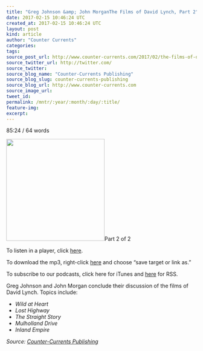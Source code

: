 ```yaml
---
title: "Greg Johnson &amp; John MorganThe Films of David Lynch, Part 2"
date: 2017-02-15 10:46:24 UTC
created_at: 2017-02-15 10:46:24 UTC
layout: post
kind: article
author: "Counter Currents"
categories: 
tags: 
source_post_url: http://www.counter-currents.com/2017/02/the-films-of-david-lynch-part-2/
source_twitter_url: http://twitter.com/
source_twitter: 
source_blog_name: "Counter-Currents Publishing"
source_blog_slug: counter-currents-publishing
source_blog_url: http://www.counter-currents.com
source_image_url: 
tweet_id:
permalink: /mntr/:year/:month/:day/:title/
feature-img: 
excerpt:
---
```

<p>85:24 / 64 words</p>
<p><a href="http://www.counter-currents.com/wp-content/uploads/2017/02/LynchOlder.jpg"><img class="alignright size-medium wp-image-69342" src="http://www.counter-currents.com/wp-content/uploads/2017/02/LynchOlder-260x269.jpg" alt="" width="260" height="269"></a>Part 2 of 2</p>
<p>To listen in a player, click <a href="http://cdn.counter-currents.com/radio/DavidLynch2.mp3">here</a>.</p>
<p>To download the mp3, right-click <a href="http://cdn.counter-currents.com/radio/DavidLynch2.mp3">here</a> and choose “save target or link as.”</p>
<p>To subscribe to our podcasts, click <a>here</a> for iTunes and <a href="http://www.counter-currents.com/feed/">here</a> for RSS.</p>
<p>Greg Johnson and John Morgan conclude their discussion of the films of David Lynch. <span id="more-69341"></span>Topics include:</p>
<ul>
<li><em>Wild at Heart</em></li>
<li><em>Lost Highway</em></li>
<li><em>The Straight Story</em></li>
<li><em>Mulholland Drive</em></li>
<li><em>Inland Empire</em></li>
</ul><div class="">
    <i>Source: <a href="http://www.counter-currents.com">Counter-Currents Publishing</a></i>
</div>
